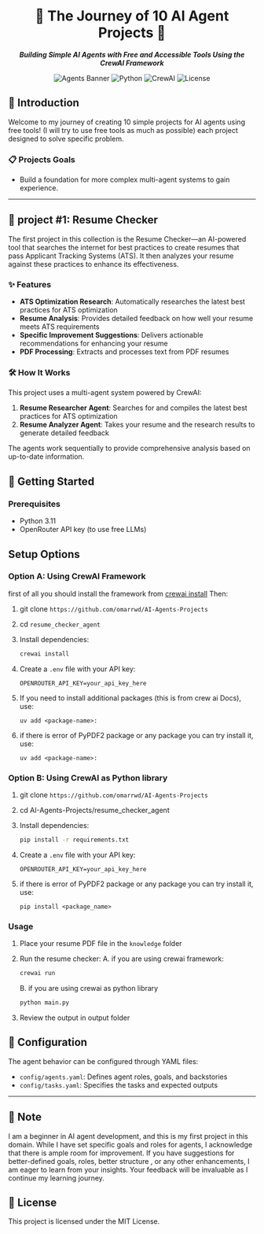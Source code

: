 <div align="center">
  
# 🤖 The Journey of 10 AI Agent Projects 🤖

**_Building Simple AI Agents with Free and Accessible Tools Using the CrewAI Framework_**

![Agents Banner](https://img.shields.io/badge/AI%20Agents-Journey-blue?style=for-the-badge)
![Python](https://img.shields.io/badge/Python-3.11-brightgreen?style=flat-square)
![CrewAI](https://img.shields.io/badge/CrewAI-Powered-orange?style=flat-square)
![License](https://img.shields.io/badge/License-MIT-lightgrey?style=flat-square)

</div>

## 🌟 Introduction

Welcome to my journey of creating 10 simple projects for AI agents using free tools! (I will try to use free tools as much as possible) each project designed to solve specific problem.

### 📋 Projects Goals

- Build a foundation for more complex multi-agent systems to gain experience.
---------------------------------------------------------------------------------------------------------------------------------------------------------------------------------

## 🤖 project  #1: Resume Checker

The first project in this collection is the Resume Checker—an AI-powered tool that searches the internet for best practices to create resumes that pass Applicant Tracking Systems (ATS). It then analyzes your resume against these practices to enhance its effectiveness.

### ✨ Features

- **ATS Optimization Research**: Automatically researches the latest best practices for ATS optimization
- **Resume Analysis**: Provides detailed feedback on how well your resume meets ATS requirements
- **Specific Improvement Suggestions**: Delivers actionable recommendations for enhancing your resume
- **PDF Processing**: Extracts and processes text from PDF resumes

### 🛠️ How It Works

This project uses a multi-agent system powered by CrewAI:

1. **Resume Researcher Agent**: Searches for and compiles the latest best practices for ATS optimization
2. **Resume Analyzer Agent**: Takes your resume and the research results to generate detailed feedback

The agents work sequentially to provide comprehensive analysis based on up-to-date information.

## 🚀 Getting Started

### Prerequisites

- Python 3.11
- OpenRouter API key (to use free LLMs)

## Setup Options
### Option A: Using CrewAI Framework
first of all you should install the framework from [crewai install](https://docs.crewai.com/installation)
Then: 
1. git clone   ``` https://github.com/omarrwd/AI-Agents-Projects ```
2. cd ``` resume_checker_agent  ```
3. Install dependencies:
   ```bash
   crewai install

   ```

4. Create a `.env` file with your API key:
   ```
   OPENROUTER_API_KEY=your_api_key_here
   ```
   
5. If you need to install additional packages (this is from crew ai Docs), use:
   ```
   uv add <package-name>:
   ```

6. if there is error of PyPDF2 package or any package you can try install it, use:
   ```
   uv add <package-name>:
   ```

### Option B: Using CrewAI as Python library 

1. git clone   ``` https://github.com/omarrwd/AI-Agents-Projects ```
2. cd AI-Agents-Projects/resume_checker_agent
3. Install dependencies:
   ```bash
   pip install -r requirements.txt

   ```

4. Create a `.env` file with your API key:
   ```
   OPENROUTER_API_KEY=your_api_key_here
   ```

5. if there is error of PyPDF2 package or any package you can try install it, use:
   ```
   pip install <package_name>
   ```
### Usage

1. Place your resume PDF file in the `knowledge` folder
2. Run the resume checker:
   A. if you are using crewai framework:
   ```bash
   crewai run
   ```
   B. if you are using crewai as python library
      ```bash
   python main.py
   ```
   
4. Review the output in output folder

## 📝 Configuration

The agent behavior can be configured through YAML files:

- `config/agents.yaml`: Defines agent roles, goals, and backstories
- `config/tasks.yaml`: Specifies the tasks and expected outputs

----------------------------------------------------------------------------------------------------------------------------------------------------------------------------------
## 📝 Note

I am a beginner in AI agent development, and this is my first project in this domain. While I have set specific goals and roles for agents, I acknowledge that there is ample room for improvement. If you have suggestions for better-defined goals, roles, better structure , or any other enhancements, I am eager to learn from your insights. Your feedback will be invaluable as I continue my learning journey.


## 📄 License

This project is licensed under the MIT License.
